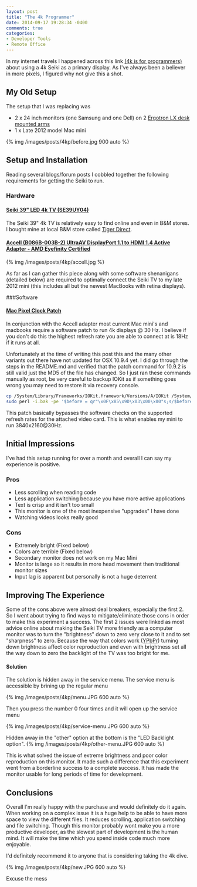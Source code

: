 ```yaml
---
layout: post
title: "The 4k Programmer"
date: 2014-09-17 19:28:34 -0400
comments: true
categories:
- Developer Tools
- Remote Office
---
```


In my internet travels I happened across this link [(4k is for programmers)](http://tiamat.tsotech.com/4k-is-for-programmers) about using a 4k Seiki as a primary display.
As I've always been a believer in more pixels, I figured why not give this a shot.

## My Old Setup

The setup that I was replacing was

* 2 x 24 inch monitors (one Samsung and one Dell) on 2 [Ergotron LX desk mounted arms](http://www.ergotron.com/tabid/65/PRDID/351/language/en-CA/default.aspx)
* 1 x Late 2012 model Mac mini

{% img /images/posts/4kp/before.jpg 900 auto %}

## Setup and Installation

Reading several blogs/forum posts I cobbled together the following requirements for getting the Seiki to run.

### Hardware

#### [Seiki 39" LED 4k TV (SE39UY04)](http://www.tigerdirect.ca/applications/SearchTools/item-details.asp?EdpNo=8430969&CatId=8893)
The Seiki 39" 4k TV is relatively easy to find online and even in B&M stores. I bought mine at local B&M store called [Tiger Direct](http://www.tigerdirect.ca).

#### [Accell (B086B-003B-2) UltraAV DisplayPort 1.1 to HDMI 1.4 Active Adapter - AMD Eyefinity Certified](http://www.amazon.ca/gp/product/B00DOZHLAA/ref=as_li_qf_sp_asin_tl?ie=UTF8&camp=15121&creative=330641&creativeASIN=B00DOZHLAA&linkCode=as2&tag=tonyla-20)

{% img /images/posts/4kp/accell.jpg %}

As far as I can gather this piece along with some software shenanigans (detailed below) are required to optimally connect the Seiki TV to my late 2012 mini (this includes all but the newest MacBooks with retina displays).

###Software

#### [Mac Pixel Clock Patch](https://github.com/vinc3m1/mac-pixel-clock-patch)
In conjunction with the Accell adapter most current Mac mini's and macbooks require a software patch to run 4k displays @ 30 Hz. I believe if you don't do this the highest refresh rate you are able to connect at is 18Hz if it runs at all.

Unfortunately at the time of writing this post this and the many other variants out there have not updated for OSX 10.9.4 yet. I did go through the steps in the README.md and verified that the patch command for 10.9.2 is still valid just the MD5 of the file has changed.
So I just ran these commands manually as root, be very careful to backup IOKit as if something goes wrong you may need to restore it via recovery console.

``` bash Patch https://github.com/vinc3m1/mac-pixel-clock-patch/blob/b2005690487ea18e592ae59f76d15b4ed66978d5/macPixelClockPatcher.command#L145 Source
cp /System/Library/Frameworks/IOKit.framework/Versions/A/IOKit /System/Library/Frameworks/IOKit.framework/Versions/A/IOKit.bak
sudo perl -i.bak -pe '$before = qr"\x0F\x85\x9D\x03\x00\x00"s;s/$before/\xE9\x84\x03\x00\x00\x90/g' /System/Library/Frameworks/IOKit.framework/Versions/A/IOKit
```

This patch basically bypasses the software checks on the supported refresh rates for the attached video card. This is what enables my mini to run 3840x2160@30Hz.


## Initial Impressions

I've had this setup running for over a month and overall I can say my experience is positive.

### Pros

* Less scrolling when reading code
* Less application switching because you have more active applications
* Text is crisp and it isn't too small
* This monitor is one of the most inexpensive "upgrades" I have done
* Watching videos looks really good

### Cons

* Extremely bright (Fixed below)
* Colors are terrible (Fixed below)
* Secondary monitor does not work on my Mac Mini
* Monitor is large so it results in more head movement then traditional monitor sizes
* Input lag is apparent but personally is not a huge deterrent

## Improving The Experience

Some of the cons above were almost deal breakers, especially the first 2. So I went about trying to find ways to mitigate/eliminate those cons in order to make this experiment a success.
The first 2 issues were linked as most advice online about making the Seiki TV more friendly as a computer monitor was to turn the "brightness" down to zero very close to it and to set "sharpness" to zero.
Because the way that colors work ([YPbPr](http://en.wikipedia.org/wiki/YPbPr)) turning down brightness affect color reproduction and even with brightness set all the way down to zero the backlight of the TV was too bright for me.

#### Solution

The solution is hidden away in the service menu. The service menu is accessible by brining up the regular menu

{% img /images/posts/4kp/menu.JPG 600 auto %}

Then you press the number 0 four times and it will open up the service menu

{% img /images/posts/4kp/service-menu.JPG 600 auto %}

Hidden away in the "other" option at the bottom is the "LED Backlight option".
{% img /images/posts/4kp/other-menu.JPG 600 auto %}

This is what solved the issue of extreme brightness and poor color reproduction on this monitor. It made such a difference that this experiment went from a borderline success to
a complete success. It has made the monitor usable for long periods of time for development.

## Conclusions

Overall I'm really happy with the purchase and would definitely do it again. When working on a complex issue it is a huge help to be able to have more space to view the different files.
It reduces scrolling, application switching and file switching. Though this monitor probably wont make you a more productive developer, as the slowest part of development is
the human mind. It will make the time which you spend inside code much more enjoyable.

I'd definitely recommend it to anyone that is considering taking the 4k dive.

{% img /images/posts/4kp/new.JPG 600 auto %}

Excuse the mess

